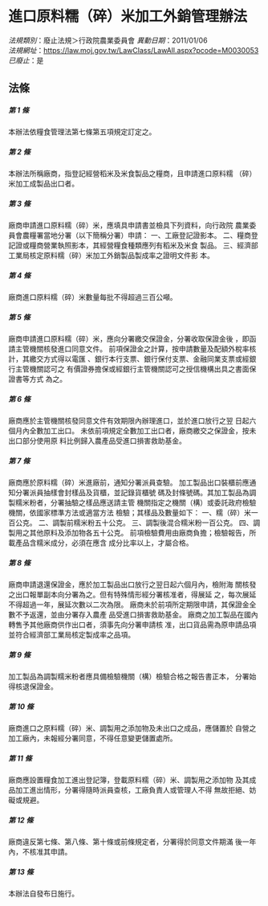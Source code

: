 # 進口原料糯（碎）米加工外銷管理辦法

*法規類別*：廢止法規＞行政院農業委員會
*異動日期*：2011/01/06  
*法規網址*：https://law.moj.gov.tw/LawClass/LawAll.aspx?pcode=M0030053
*已廢止*：是


## 法條
##### 第 1 條
本辦法依糧食管理法第七條第五項規定訂定之。

##### 第 2 條
本辦法所稱廠商，指登記經營稻米及米食製品之糧商，且申請進口原料糯
（碎）米加工成製品出口者。

##### 第 3 條
廠商申請進口原料糯（碎）米，應填具申請書並檢具下列資料，向行政院
農業委員會農糧署當地分署（以下簡稱分署）申請：
一、工廠登記證影本。
二、糧商登記證或糧商營業執照影本，其經營糧食種類應列有稻米及米食
    製品。
三、經濟部工業局核定原料糯（碎）米加工外銷製品製成率之證明文件影
    本。

##### 第 4 條
廠商進口原料糯（碎）米數量每批不得超過三百公噸。

##### 第 5 條
廠商申請進口原料糯（碎）米，應向分署繳交保證金，分署收取保證金後
，即函請主管機關核發進口同意文件。
前項保證金之計算，按申請數量及配額外稅率核計，其繳交方式得以電匯
、銀行本行支票、銀行保付支票、金融同業支票或經銀行主管機關認可之
有價證券擔保或經銀行主管機關認可之授信機構出具之書面保證書等方式
為之。

##### 第 6 條
廠商應於主管機關核發同意文件有效期限內辦理進口，並於進口放行之翌
日起六個月內全數加工出口。
未依前項規定全數加工出口者，廠商繳交之保證金，按未出口部分使用原
料比例歸入農產品受進口損害救助基金。

##### 第 7 條
廠商應於原料糯（碎）米進廠前，通知分署派員查驗。 
加工製品出口裝櫃前應通知分署派員抽樣會封樣品及貨櫃，並記錄貨櫃號
碼及封條號碼。其加工製品為調製糯米粉者，分署抽驗之樣品應送請主管
機關指定之機關（構）或委託政府檢驗機關，依國家標準方法或適當方法
檢驗；其樣品及數量如下： 
一、糯（碎）米一百公克。 
二、調製前糯米粉五十公克。 
三、調製後混合糯米粉一百公克。 
四、調製用之其他原料及添加物各五十公克。 
前項檢驗費用由廠商負擔；檢驗報告，所載產品含糯米成分，必須在應含
成分比率以上，才屬合格。

##### 第 8 條
廠商申請退還保證金，應於加工製品出口放行之翌日起六個月內，檢附海
關核發之出口報單副本向分署為之。但有特殊情形經分署核准者，得展延
之，每次展延不得超過一年，展延次數以二次為限。
廠商未於前項所定期限申請，其保證金全數不予返還，並由分署存入農產
品受進口損害救助基金。
廠商之加工製品在國內轉售予其他廠商供作出口者，須事先向分署申請核
准，出口貨品需為原申請品項並符合經濟部工業局核定製成率之品項。

##### 第 9 條
加工製品為調製糯米粉者應具備檢驗機關（構）檢驗合格之報告書正本，
分署始得核退保證金。

##### 第 10 條
廠商進口之原料糯（碎）米、調製用之添加物及未出口之成品，應儲置於
自營之加工廠內，未報經分署同意，不得任意變更儲置處所。

##### 第 11 條
廠商應設置糧食加工進出登記簿，登載原料糯（碎）米、調製用之添加物
及其成品加工進出情形，分署得隨時派員查核，工廠負責人或管理人不得
無故拒絕、妨礙或規避。

##### 第 12 條
廠商違反第七條、第八條、第十條或前條規定者，分署得於同意文件期滿
後一年內，不核准其申請。

##### 第 13 條
本辦法自發布日施行。


